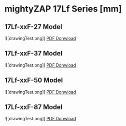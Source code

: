 # mightyZAP 17Lf  Series [mm]

## 17Lf-xxF-27 Model
![[drawingTest.png]]
[PDF Donwload](obsidian://open?vault=eManual&file=Actuator%2FMini%2017Lf%2FMachineDrawing%2F17Lf-xxF-27-Sevo%20Series%5Binch%5D_Rev01_20231113.pdf)
## 17Lf-xxF-37 Model
![[drawingTest.png]]
[PDF Donwload](obsidian://open?vault=eManual&file=Actuator%2FMini%2017Lf%2FMachineDrawing%2F17Lf-xxF-27-Sevo%20Series%5Binch%5D_Rev01_20231113.pdf)
## 17Lf-xxF-50 Model
![[drawingTest.png]]
[PDF Donwload](obsidian://open?vault=eManual&file=Actuator%2FMini%2017Lf%2FMachineDrawing%2F17Lf-xxF-27-Sevo%20Series%5Binch%5D_Rev01_20231113.pdf)
## 17Lf-xxF-87 Model
![[drawingTest.png]]
[PDF Donwload](obsidian://open?vault=eManual&file=Actuator%2FMini%2017Lf%2FMachineDrawing%2F17Lf-xxF-27-Sevo%20Series%5Binch%5D_Rev01_20231113.pdf)